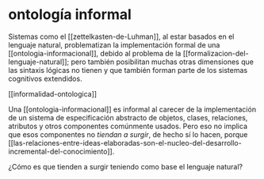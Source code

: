# ontología informal
Sistemas como el [[zettelkasten-de-Luhman]], al estar basados en el lenguaje natural, problematizan la implementación formal de una [[ontologia-informacional]], debido al problema de la [[formalizacion-del-lenguaje-natural]]; pero también posibilitan muchas otras dimensiones que las sintaxis lógicas no tienen y que también forman parte de los sistemas cognitivos extendidos. 

[[informalidad-ontologica]]

Una [[ontologia-informacional]] es informal al carecer de la implementación de un sistema de especificación abstracto de objetos, clases, relaciones, atributos y otros componentes comúnmente usados. Pero eso no implica que esos componentes no *tiendan a surgir*, de hecho sí lo hacen, porque [[las-relaciones-entre-ideas-elaboradas-son-el-nucleo-del-desarrollo-incremental-del-conocimiento]].

¿Cómo es que tienden a surgir teniendo como base el lenguaje natural?
